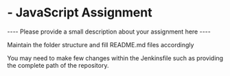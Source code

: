 # <NAME ASSIGNMENT OF THE ASSIGNMENT> - JavaScript Assignment

 ---- Please provide a small description about your assignment here ----

 Maintain the folder structure and fill README.md files accordingly

 You may need to make few changes within the Jenkinsfile such as providing the complete path of the repository.